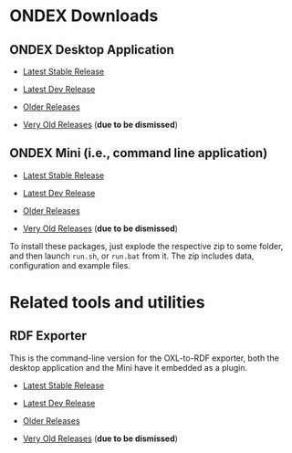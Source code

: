 [WARNING]: # (Downloads.md is auto-generated from Downloads_template.md. DO NOT CHANGE the former!)

# ONDEX Downloads


## ONDEX Desktop Application

  * [Latest Stable Release](https://knetminer.org/artifactory/repository/maven-releases/net/sourceforge/ondex/apps/installer/%version%/installer-%version%-packaged-distro.zip)
  * [Latest Dev Release](https://knetminer.org/artifactory/repository/maven-snapshots/net/sourceforge/ondex/apps/installer/%snapVersionNo%-SNAPSHOT/installer-%snapVersionNo%-%snapTailOndex%-packaged-distro.zip)
  * [Older Releases](https://knetminer.org/artifactory/service/rest/repository/browse/maven-public/net/sourceforge/ondex/apps/installer/)

  * [Very Old Releases](http://ondex.rothamsted.ac.uk/nexus/content/groups/public/net/sourceforge/ondex/apps/installer) (**due to be dismissed**)


## ONDEX Mini (i.e., command line application)

  * [Latest Stable Release](https://knetminer.org/artifactory/repository/maven-releases/net/sourceforge/ondex/apps/ondex-mini/%version%/ondex-mini-%version%-packaged-distro.zip)
  * [Latest Dev Release](https://knetminer.org/artifactory/repository/maven-snapshots/net/sourceforge/ondex/apps/ondex-mini/%snapVersionNo%-SNAPSHOT/ondex-mini-%snapVersionNo%-%snapTailMini%-packaged-distro.zip)
  * [Older Releases](https://knetminer.org/artifactory/service/rest/repository/browse/maven-public/net/sourceforge/ondex/apps/ondex-mini)
  
  * [Very Old Releases](http://ondex.rothamsted.ac.uk/nexus/content/groups/public/net/sourceforge/ondex/apps/ondex-mini) (**due to be dismissed**)


To install these packages, just explode the respective zip to some folder, and then launch `run.sh`, or `run.bat` from it.
The zip includes data, configuration and example files.


# Related tools and utilities
   
## RDF Exporter

This is the command-line version for the OXL-to-RDF exporter, both the desktop application and the Mini have it embedded
as a plugin.
 
  * [Latest Stable Release](https://knetminer.org/artifactory/repository/maven-releases/net/sourceforge/ondex/modules/rdf-export-2-cli/%version%/rdf-export-2-cli-%version%.zip)
  * [Latest Dev Release](https://knetminer.org/artifactory/repository/maven-snapshots/net/sourceforge/ondex/modules/rdf-export-2-cli/%snapVersionNo%-SNAPSHOT/rdf-export-2-cli-%snapVersionNo%-%snapTailRDFexport%.zip)
  * [Older Releases](https://knetminer.org/artifactory/service/rest/repository/browse/maven-public/net/sourceforge/ondex/modules/rdf-export-2-cli)

  * [Very Old Releases](http://ondex.rothamsted.ac.uk/nexus/content/groups/public/net/sourceforge/ondex/modules/rdf-export-2-cli/) (**due to be dismissed**)
